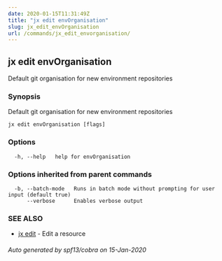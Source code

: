 ```yaml
---
date: 2020-01-15T11:31:49Z
title: "jx edit envOrganisation"
slug: jx_edit_envOrganisation
url: /commands/jx_edit_envorganisation/
---
```

## jx edit envOrganisation

Default git organisation for new environment repositories

### Synopsis

Default git organisation for new environment repositories

```
jx edit envOrganisation [flags]
```

### Options

```
  -h, --help   help for envOrganisation
```

### Options inherited from parent commands

```
  -b, --batch-mode   Runs in batch mode without prompting for user input (default true)
      --verbose      Enables verbose output
```

### SEE ALSO

* [jx edit](/commands/jx_edit/)	 - Edit a resource

###### Auto generated by spf13/cobra on 15-Jan-2020
